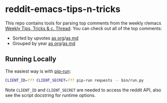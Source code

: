 # reddit-emacs-tips-n-tricks

This repo contains tools for parsing top comments from the weekly r/emacs [Weekly Tips, Tricks & c. Thread](https://www.reddit.com/r/emacs/search?q=Weekly+tips&restrict_sr=on&sort=new&t=all).  You can check out all of the top comments:

- Sorted by upvotes [as org](./out.org)/[as md](./out.md)
- Grouped by year [as org](./out_by_year.org)/[as md](./out_by_year.md)

## Running Locally

The easiest way is with [pip-run](https://github.com/jaraco/pip-run):

```bash
CLIENT_ID=??? CLIENT_SECRET=??? pip-run requests -- bin/run.py
```

Note `CLIENT_ID` and `CLIENT_SECRET` are needed to access the reddit API, also see the script docstring for runtime options.

